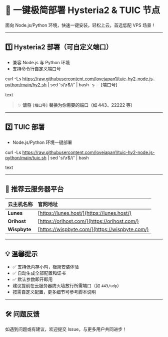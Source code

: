 # 🚀 一键极简部署 Hysteria2 & TUIC 节点

面向 Node.js/Python 环境，快速一键安装，轻松上云，首选低配 VPS 场景！

---

## 1️⃣ Hysteria2 部署（可自定义端口）

- 兼容 Node.js 与 Python 环境
- 支持命令行自定义端口号

curl -Ls https://raw.githubusercontent.com/lovejapan1/tuic-hy2-node.js-python/main/hy2.sh | sed 's/\r$//' | bash -s -- [端口号]

text
> ✨ **请将 `[端口号]` 替换为你需要的端口（如 443、22222 等）**

---

## 2️⃣ TUIC 部署

- Node.js/Python 环境一键部署

curl -Ls https://raw.githubusercontent.com/lovejapan1/tuic-hy2-node.js-python/main/tuic.sh | sed 's/\r$//' | bash

text

---

## 🌟 推荐云服务器平台

| 云主机名称 | 官网地址                                |
|:-----------|:---------------------------------------|
| **Lunes**      | [https://lunes.host/](https://lunes.host/)         |
| **Orihost**    | [https://orihost.com/](https://orihost.com/)       |
| **Wispbyte**   | [https://wispbyte.com/](https://wispbyte.com/)     |

---

## 💡 温馨提示

- ✅ 支持低内存小鸡，极简安装体验
- ✅ 自动生成全部配置和证书
- ✅ 默认参数即开即用
- 建议提前在云服务器防火墙放行所需端口（如 `443/udp`）
- 按需自定义配置，更多细节可参考脚本说明

---

## 🛠️ 问题反馈

如遇到问题或有建议，欢迎提交 Issue，与更多用户共同进步！
